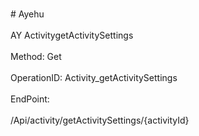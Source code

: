 <br>#     Ayehu</br>
<br>AY ActivitygetActivitySettings</br>
<br>Method: Get</br>
<br>OperationID: Activity_getActivitySettings</br>
<br>EndPoint:</br>
<br>/Api/activity/getActivitySettings/{activityId}</br>
